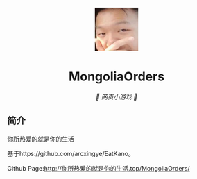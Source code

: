 <p align="center">
  <a href="https://xingye.me/game/eatkano"><img src="https://github.com/arcxingye/EatKano/blob/main/static/image/ClickBefore.png?raw=true" width="100" height="100" alt="EatKano"></a>
</p>
<div align="center">

# MongoliaOrders

_🦌 网页小游戏 🥛_

</div>


## 简介

你所热爱的就是你的生活

基于https://github.com/arcxingye/EatKano。

Github Page:http://你所热爱的就是你的生活.top/MongoliaOrders/

